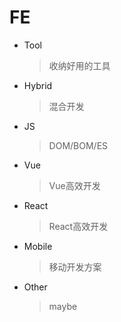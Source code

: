 # FE

* Tool
  > 收纳好用的工具

* Hybrid
  > 混合开发

* JS
  > DOM/BOM/ES

* Vue
  > Vue高效开发

* React
  > React高效开发

* Mobile
  > 移动开发方案

* Other
  > maybe  